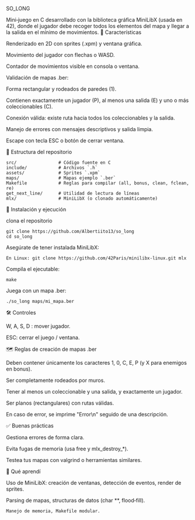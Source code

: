 SO_LONG

Mini‑juego en C desarrollado con la biblioteca gráfica MiniLibX (usada en 42), donde el jugador debe recoger todos los elementos del mapa y llegar a la salida en el mínimo de movimientos.
🧩 Características

Renderizado en 2D con sprites (.xpm) y ventana gráfica.

Movimiento del jugador con flechas o WASD.

Contador de movimientos visible en consola o ventana.

Validación de mapas .ber:

Forma rectangular y rodeados de paredes (1).

Contienen exactamente un jugador (P), al menos una salida (E) y uno o más coleccionables (C).

Conexión válida: existe ruta hacia todos los coleccionables y la salida.

Manejo de errores con mensajes descriptivos y salida limpia.

Escape con tecla ESC o botón de cerrar ventana.


📘 Estructura del repositorio

    src/                # Código fuente en C
    include/            # Archivos `.h`
    assets/             # Sprites `.xpm`
    maps/               # Mapas ejemplo `.ber`
    Makefile            # Reglas para compilar (all, bonus, clean, fclean, re)
    get_next_line/      # Utilidad de lectura de líneas
    mlx/                # MiniLibX (o clonado automáticamente)

🚀 Instalación y ejecución

clona el repositorio

    git clone https://github.com/Albertiito13/so_long
    cd so_long

Asegúrate de tener instalada MiniLibX:

    En Linux: git clone https://github.com/42Paris/minilibx-linux.git mlx

Compila el ejecutable:

    make   

Juega con un mapa .ber:

    ./so_long maps/mi_mapa.ber

🛠 Controles

W, A, S, D : mover jugador.

ESC: cerrar el juego / ventana.

🗺 Reglas de creación de mapas .ber

Deben contener únicamente los caracteres 1, 0, C, E, P (y X para enemigos en bonus).

Ser completamente rodeados por muros.

Tener al menos un coleccionable y una salida, y exactamente un jugador.

Ser planos (rectangulares) con rutas válidas.

En caso de error, se imprime "Error\n" seguido de una descripción.
    

✅ Buenas prácticas

 Gestiona errores de forma clara.

 Evita fugas de memoria (usa free y mlx_destroy_*).

 Testea tus mapas con valgrind o herramientas similares.

🧠 Qué aprendí

 Uso de MiniLibX: creación de ventanas, detección de eventos, render de sprites.

 Parsing de mapas, structuras de datos (char **, flood‑fill).

    Manejo de memoria, Makefile modular.
